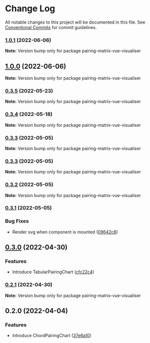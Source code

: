 # Change Log

All notable changes to this project will be documented in this file.
See [Conventional Commits](https://conventionalcommits.org) for commit guidelines.

### [1.0.1](https://github.com/sumanmaity112/pairing-matrix/compare/pairing-matrix-vue-visualiser@1.0.0...pairing-matrix-vue-visualiser@1.0.1) (2022-06-06)

**Note:** Version bump only for package pairing-matrix-vue-visualiser





## [1.0.0](https://github.com/sumanmaity112/pairing-matrix/compare/pairing-matrix-vue-visualiser@0.3.5...pairing-matrix-vue-visualiser@1.0.0) (2022-06-06)

**Note:** Version bump only for package pairing-matrix-vue-visualiser





### [0.3.5](https://github.com/sumanmaity112/pairing-matrix/compare/pairing-matrix-vue-visualiser@0.3.4...pairing-matrix-vue-visualiser@0.3.5) (2022-05-23)

**Note:** Version bump only for package pairing-matrix-vue-visualiser





### [0.3.4](https://github.com/sumanmaity112/pairing-matrix/compare/pairing-matrix-vue-visualiser@0.3.3...pairing-matrix-vue-visualiser@0.3.4) (2022-05-18)

**Note:** Version bump only for package pairing-matrix-vue-visualiser





### [0.3.3](https://github.com/sumanmaity112/pairing-matrix/compare/pairing-matrix-vue-visualiser@0.3.2...pairing-matrix-vue-visualiser@0.3.3) (2022-05-05)

**Note:** Version bump only for package pairing-matrix-vue-visualiser





### [0.3.3](https://github.com/sumanmaity112/pairing-matrix/compare/pairing-matrix-vue-visualiser@0.3.2...pairing-matrix-vue-visualiser@0.3.3) (2022-05-05)

**Note:** Version bump only for package pairing-matrix-vue-visualiser





### [0.3.2](https://github.com/sumanmaity112/pairing-matrix/compare/pairing-matrix-vue-visualiser@0.3.1...pairing-matrix-vue-visualiser@0.3.2) (2022-05-05)

**Note:** Version bump only for package pairing-matrix-vue-visualiser





### [0.3.1](https://github.com/sumanmaity112/pairing-matrix/compare/pairing-matrix-vue-visualiser@0.3.0...pairing-matrix-vue-visualiser@0.3.1) (2022-05-05)


### Bug Fixes

* Render svg when component is mounted ([09642c8](https://github.com/sumanmaity112/pairing-matrix/commit/09642c8e6b69849b67f27a3d7a8552c7512aa15f))



## [0.3.0](https://github.com/sumanmaity112/pairing-matrix/compare/pairing-matrix-vue-visualiser@0.2.1...pairing-matrix-vue-visualiser@0.3.0) (2022-04-30)


### Features

* Introduce TabularPairingChart ([cfc22c4](https://github.com/sumanmaity112/pairing-matrix/commit/cfc22c4c186e698e521b4c09ec689e251e9bd9b6))



### [0.2.1](https://github.com/sumanmaity112/pairing-matrix/compare/pairing-matrix-vue-visualiser@0.2.0...pairing-matrix-vue-visualiser@0.2.1) (2022-04-30)

**Note:** Version bump only for package pairing-matrix-vue-visualiser





## 0.2.0 (2022-04-04)


### Features

* Introduce ChordPairingChart ([37e6a10](https://github.com/sumanmaity112/pairing-matrix/commit/37e6a1098987adbd1a88d47476cd0de172290523))
